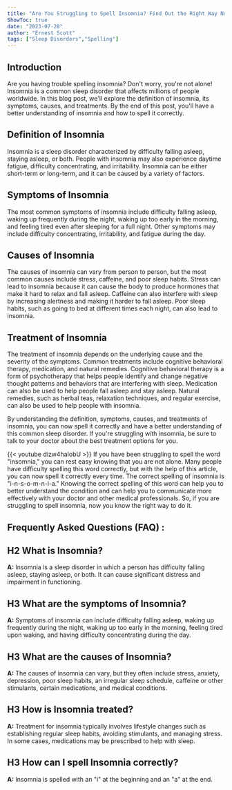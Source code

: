 ```yaml
---
title: "Are You Struggling to Spell Insomnia? Find Out the Right Way Now!"
ShowToc: true 
date: "2023-07-28"
author: "Ernest Scott" 
tags: ["Sleep Disorders","Spelling"]
---
```

## Introduction
Are you having trouble spelling insomnia? Don't worry, you're not alone! Insomnia is a common sleep disorder that affects millions of people worldwide. In this blog post, we'll explore the definition of insomnia, its symptoms, causes, and treatments. By the end of this post, you'll have a better understanding of insomnia and how to spell it correctly.

## Definition of Insomnia
Insomnia is a sleep disorder characterized by difficulty falling asleep, staying asleep, or both. People with insomnia may also experience daytime fatigue, difficulty concentrating, and irritability. Insomnia can be either short-term or long-term, and it can be caused by a variety of factors.

## Symptoms of Insomnia
The most common symptoms of insomnia include difficulty falling asleep, waking up frequently during the night, waking up too early in the morning, and feeling tired even after sleeping for a full night. Other symptoms may include difficulty concentrating, irritability, and fatigue during the day.

## Causes of Insomnia
The causes of insomnia can vary from person to person, but the most common causes include stress, caffeine, and poor sleep habits. Stress can lead to insomnia because it can cause the body to produce hormones that make it hard to relax and fall asleep. Caffeine can also interfere with sleep by increasing alertness and making it harder to fall asleep. Poor sleep habits, such as going to bed at different times each night, can also lead to insomnia.

## Treatment of Insomnia
The treatment of insomnia depends on the underlying cause and the severity of the symptoms. Common treatments include cognitive behavioral therapy, medication, and natural remedies. Cognitive behavioral therapy is a form of psychotherapy that helps people identify and change negative thought patterns and behaviors that are interfering with sleep. Medication can also be used to help people fall asleep and stay asleep. Natural remedies, such as herbal teas, relaxation techniques, and regular exercise, can also be used to help people with insomnia.

By understanding the definition, symptoms, causes, and treatments of insomnia, you can now spell it correctly and have a better understanding of this common sleep disorder. If you're struggling with insomnia, be sure to talk to your doctor about the best treatment options for you.

{{< youtube dizw4haIobU >}} 
If you have been struggling to spell the word "insomnia," you can rest easy knowing that you are not alone. Many people have difficulty spelling this word correctly, but with the help of this article, you can now spell it correctly every time. The correct spelling of insomnia is "i-n-s-o-m-n-i-a." Knowing the correct spelling of this word can help you to better understand the condition and can help you to communicate more effectively with your doctor and other medical professionals. So, if you are struggling to spell insomnia, now you know the right way to do it.

## Frequently Asked Questions (FAQ) :
## H2 What is Insomnia?

**A:** Insomnia is a sleep disorder in which a person has difficulty falling asleep, staying asleep, or both. It can cause significant distress and impairment in functioning. 

## H3 What are the symptoms of Insomnia?

**A:** Symptoms of insomnia can include difficulty falling asleep, waking up frequently during the night, waking up too early in the morning, feeling tired upon waking, and having difficulty concentrating during the day.

## H3 What are the causes of Insomnia? 

**A:** The causes of insomnia can vary, but they often include stress, anxiety, depression, poor sleep habits, an irregular sleep schedule, caffeine or other stimulants, certain medications, and medical conditions. 

## H3 How is Insomnia treated?

**A:** Treatment for insomnia typically involves lifestyle changes such as establishing regular sleep habits, avoiding stimulants, and managing stress. In some cases, medications may be prescribed to help with sleep. 

## H3 How can I spell Insomnia correctly?

**A:** Insomnia is spelled with an "i" at the beginning and an "a" at the end.






